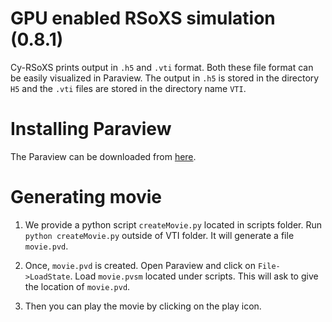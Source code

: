 GPU enabled RSoXS simulation (0.8.1)
====================================

Cy-RSoXS prints output in `.h5` and  `.vti` format. Both these file format can 
be easily visualized in Paraview. The output in `.h5` is stored in the directory 
`H5` and the `.vti` files are stored in the directory name `VTI`.

Installing Paraview
===================
The Paraview can be downloaded from [here](https://www.paraview.org/).


Generating movie
================
1. We provide a python script `createMovie.py` located in scripts folder.
 Run `python createMovie.py` outside of VTI folder. It will generate a file `movie.pvd`.
  
2. Once, `movie.pvd` is created. Open Paraview and click on `File->LoadState`. Load `movie.pvsm`
located under scripts. This will ask to give the location of `movie.pvd`. 

3. Then you can play the movie by clicking on the play icon.   
